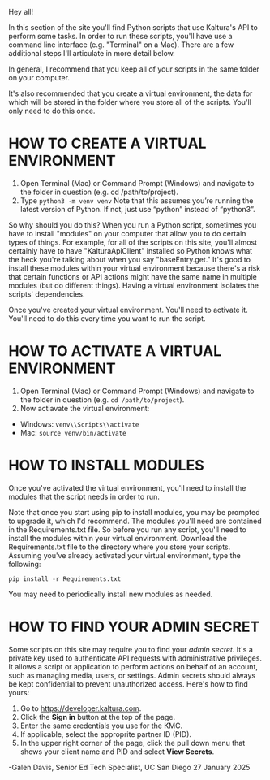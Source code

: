 Hey all! 

In this section of the site you'll find Python scripts that use Kaltura's API to perform some tasks. In order to run these scripts, you'll have use a command line interface (e.g. "Terminal" on a Mac). There are a few additional steps I'll articulate in more detail below.

In general, I recommend that you keep all of your scripts in the same folder on your computer. 

It's also recommended that you create a virtual environment, the data for which will be stored in the folder where you store all of the scripts. You'll only need to do this once. 


# HOW TO CREATE A VIRTUAL ENVIRONMENT

1. Open Terminal (Mac) or Command Prompt (Windows) and navigate to the folder in question (e.g. cd /path/to/project).
2. Type `python3 -m venv venv` Note that this assumes you’re running the latest version of Python. If not, just use “python” instead of “python3”.

So why should you do this? When you run a Python script, sometimes you have to install "modules" on your computer that allow you to do certain types of things. For example, for all of the scripts on this site, you'll almost certainly have to have "KalturaApiClient" installed so Python knows what the heck you're talking about when you say "baseEntry.get." It's good to install these modules within your virtual environment because there's a risk that certain functions or API actions might have the same name in multiple modules (but do different things). Having a virtual environment isolates the scripts' dependencies. 

Once you've created your virtual environment. You'll need to activate it. You'll need to do this every time you want to run the script. 


# HOW TO ACTIVATE A VIRTUAL ENVIRONMENT 

1. Open Terminal (Mac) or Command Prompt (Windows) and navigate to the folder in question (e.g. `cd /path/to/project`).
2. Now actiavate the virtual environment:
  - Windows: `venv\\Scripts\\activate`
  - Mac: `source venv/bin/activate`


# HOW TO INSTALL MODULES

Once you've activated the virtual environment, you'll need to install the modules that the script needs in order to run. 

Note that once you start using pip to install modules, you may be prompted to upgrade it, which I'd recommend. The modules you'll need are contained in the Requirements.txt file. So before you run any script, you'll need to install the modules within your virtual environment. Download the Requirements.txt file to the directory where you store your scripts. Assuming you've already activated your virtual environment, type the following:

    pip install -r Requirements.txt

You may need to periodically install new modules as needed. 


# HOW TO FIND YOUR ADMIN SECRET

Some scripts on this site may require you to find your *admin secret*. It's a private key used to authenticate API requests with administrative privileges. It allows a script or application to perform actions on behalf of an account, such as managing media, users, or settings. Admin secrets should always be kept confidential to prevent unauthorized access. Here's how to find yours:

1. Go to https://developer.kaltura.com.
2. Click the **Sign in** button at the top of the page.
3. Enter the same credentials you use for the KMC.
4. If applicable, select the approprite partner ID (PID). 
5. In the upper right corner of the page, click the pull down menu that shows your client name and PID and select **View Secrets**.

-Galen Davis, Senior Ed Tech Specialist, UC San Diego
27 January 2025
